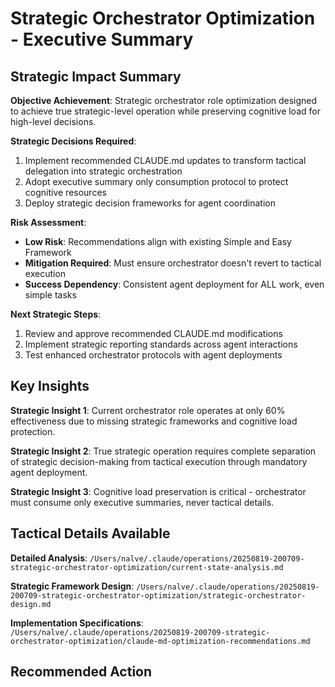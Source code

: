 # Strategic Orchestrator Optimization - Executive Summary

## Strategic Impact Summary

**Objective Achievement**: Strategic orchestrator role optimization designed to achieve true strategic-level operation while preserving cognitive load for high-level decisions.

**Strategic Decisions Required**: 
1. Implement recommended CLAUDE.md updates to transform tactical delegation into strategic orchestration
2. Adopt executive summary only consumption protocol to protect cognitive resources
3. Deploy strategic decision frameworks for agent coordination

**Risk Assessment**: 
- **Low Risk**: Recommendations align with existing Simple and Easy Framework
- **Mitigation Required**: Must ensure orchestrator doesn't revert to tactical execution
- **Success Dependency**: Consistent agent deployment for ALL work, even simple tasks

**Next Strategic Steps**: 
1. Review and approve recommended CLAUDE.md modifications
2. Implement strategic reporting standards across agent interactions
3. Test enhanced orchestrator protocols with agent deployments

## Key Insights

**Strategic Insight 1**: Current orchestrator role operates at only 60% effectiveness due to missing strategic frameworks and cognitive load protection.

**Strategic Insight 2**: True strategic operation requires complete separation of strategic decision-making from tactical execution through mandatory agent deployment.

**Strategic Insight 3**: Cognitive load preservation is critical - orchestrator must consume only executive summaries, never tactical details.

## Tactical Details Available

**Detailed Analysis**: `/Users/nalve/.claude/operations/20250819-200709-strategic-orchestrator-optimization/current-state-analysis.md`

**Strategic Framework Design**: `/Users/nalve/.claude/operations/20250819-200709-strategic-orchestrator-optimization/strategic-orchestrator-design.md`

**Implementation Specifications**: `/Users/nalve/.claude/operations/20250819-200709-strategic-orchestrator-optimization/claude-md-optimization-recommendations.md`

## Recommended Action

